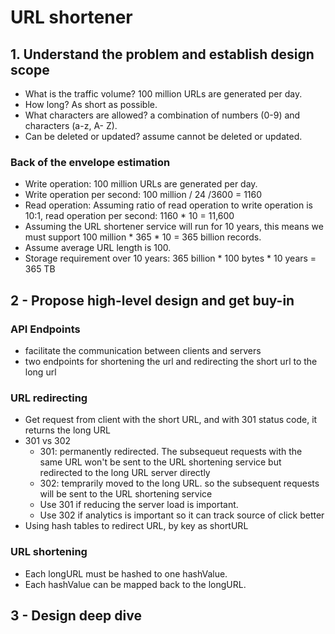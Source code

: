 # URL shortener

## 1. Understand the problem and establish design scope
- What is the traffic volume? 100 million URLs are generated per day.
- How long? As short as possible.
- What characters are allowed? a combination of numbers (0-9) and characters (a-z, A- Z).
- Can be deleted or updated? assume cannot be deleted or updated.

### Back of the envelope estimation
- Write operation: 100 million URLs are generated per day.
- Write operation per second: 100 million / 24 /3600 = 1160
- Read operation: Assuming ratio of read operation to write operation is 10:1, read operation per second: 1160 * 10 = 11,600
- Assuming the URL shortener service will run for 10 years, this means we must support 100 million * 365 * 10 = 365 billion records.
- Assume average URL length is 100.
- Storage requirement over 10 years: 365 billion * 100 bytes * 10 years = 365 TB

## 2 - Propose high-level design and get buy-in
### API Endpoints
- facilitate the communication between clients and servers
- two endpoints for shortening the url and redirecting the short url to the long url

### URL redirecting
- Get request from client with the short URL, and with 301 status code, it returns the long URL
- 301 vs 302
  - 301: permanently redirected. The subsequeut requests with the same URL won't be sent to the URL shortening service but redirected to the long URL server directly
  - 302: temprarily moved to the long URL. so the subsequent requests will be sent to the URL shortening service
  - Use 301 if reducing the server load is important.
  - Use 302 if analytics is important so it can track source of click better
- Using hash tables to redirect URL, by key as shortURL

### URL shortening
- Each longURL must be hashed to one hashValue.
- Each hashValue can be mapped back to the longURL.

## 3 - Design deep dive
